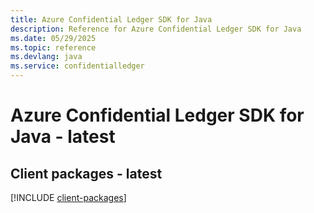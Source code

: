 ```yaml
---
title: Azure Confidential Ledger SDK for Java
description: Reference for Azure Confidential Ledger SDK for Java
ms.date: 05/29/2025
ms.topic: reference
ms.devlang: java
ms.service: confidentialledger
---
```

# Azure Confidential Ledger SDK for Java - latest

## Client packages - latest
[!INCLUDE [client-packages](confidential-ledger-client-index.md)]
